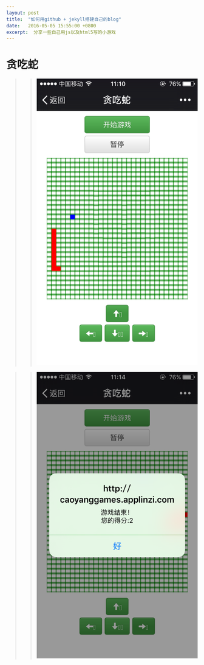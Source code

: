 ```yaml
---
layout: post
title:  "如何用github + jekyll搭建自己的blog"
date:   2016-05-05 15:55:00 +0800
excerpt:  分享一些自己用js以及html5写的小游戏
---
```


贪吃蛇
=======

>>![img](./img/snake1.png)

>>![img](./img/snake2.png) 
